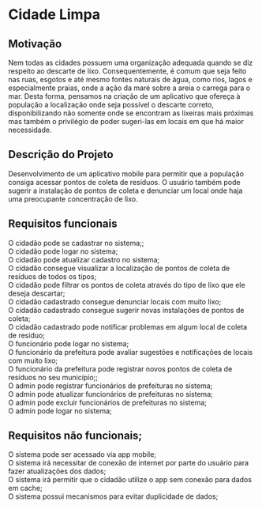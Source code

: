 # Cidade Limpa

## Motivação
	 	 	 	
  Nem todas as cidades possuem uma organização adequada quando se diz respeito ao descarte de lixo. Consequentemente, é comum que seja feito nas ruas, esgotos e até mesmo fontes naturais de água, como rios, lagos e especialmente praias, onde a ação da maré sobre a areia o carrega para o mar. Desta forma, pensamos na criação de um aplicativo que ofereça à população a localização onde seja possível o descarte correto, disponibilizando não somente onde se encontram as lixeiras mais próximas mas também o privilégio de poder sugeri-las em locais em que há maior necessidade.

## Descrição do Projeto

  Desenvolvimento de um aplicativo mobile para permitir que a população consiga acessar pontos de coleta de resíduos. O usuário também pode sugerir a instalação de pontos de coleta e denunciar um local onde haja uma preocupante concentração de lixo.

## Requisitos funcionais
	
O cidadão pode se cadastrar no sistema;;<br/>
O cidadão pode logar no sistema;<br/>
O cidadão pode atualizar cadastro no sistema;<br/>
O cidadão consegue visualizar a localização de pontos de coleta de resíduos de todos os tipos;<br/>
O cidadão pode filtrar os pontos de coleta através do tipo de lixo que ele deseja descartar;<br/>
O cidadão cadastrado consegue denunciar locais com muito lixo;<br/>
O cidadão cadastrado consegue sugerir novas instalações de pontos de coleta;<br/>
O cidadão cadastrado pode notificar problemas em algum local de coleta de resíduo;<br/>
O funcionário pode logar no sistema;<br/>
O funcionário da prefeitura pode avaliar sugestões e notificações de locais com muito lixo;<br/>
O funcionário da prefeitura pode registrar novos pontos de coleta de resíduos no seu município;;<br/>
O admin pode registrar funcionários de prefeituras no sistema;<br/>
O admin pode atualizar funcionários de prefeituras no sistema;<br/>
O admin pode excluir funcionários de prefeituras no sistema;<br/>
O admin pode logar no sistema;<br/>

## Requisitos não funcionais;<br/>

O sistema pode ser acessado via app mobile;<br/>
O sistema irá necessitar de conexão de internet por parte do usuário para fazer atualizações dos dados;<br/>
O sistema irá permitir que o cidadão utilize o app sem conexão para dados em cache;<br/>
O sistema possui mecanismos para evitar duplicidade de dados;<br/>

